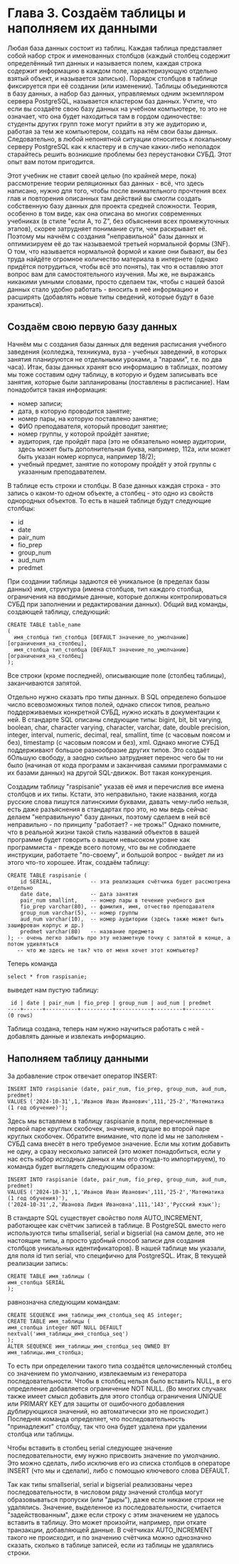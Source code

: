 # Глава 3. Создаём таблицы и наполняем их данными

Любая база данных состоит из таблиц. Каждая таблица представляет собой набор строк и именованных столбцов (каждый столбец содержит определённый тип данных и называется полем, каждая строка содержит информацию в каждом поле, характеризующую отдельно взятый объект, и называется записью). Порядок столбцов в таблице фиксируется при её создании (или изменении). Таблицы объединяются в базу данных, а набор баз данных, управляемых одним экземпляром сервера PostgreSQL, называется кластером баз данных. Учтите, что если вы создаёте свою базу данных на учебном компьютере, то это не означает, что она будет находиться там в гордом одиночестве: студенты других групп тоже могут прийти в эту же аудиторию и, работая за тем же компьютером, создать на нём свои базы данных. Следовательно, в любой непонятной ситуации относитесь к локальному серверу PostgreSQL как к кластеру и в случае каких-либо неполадок старайтесь решить возникшие проблемы без переустановки СУБД. Этот опыт вам потом пригодится.

Этот учебник не ставит своей целью (по крайней мере, пока) рассмотрение теории реляционных баз данных - всё, что здесь написано, нужно для того, чтобы после внимательного прочтения всех глав и повторения описанных там действий вы смогли создать собственную базу данных для проекта средней сложности. Теория, особенно в том виде, как она описана во многих современных учебниках (в стиле "если A, то Z", без объяснения всех промежуточных этапов), скорее затрудняет понимание сути, чем раскрывает её. Поэтому мы начнём с создания "неправильной" базы данных и оптимизируем её до так называемой третьей нормальной формы (3NF). О том, что называется нормальной формой и какие они бывают, вы без труда найдёте огромное количество материала в интернете (однако придётся потрудиться, чтобы всё это понять), так что я оставляю этот вопрос вам для самостоятельного изучения. Мы же, не выражаясь никакими умными словами, просто сделаем так, чтобы с нашей базой данных стало удобно работать - вносить в неё информацию и расширять (добавлять новые типы сведений, которые будут в базе храниться).

## Создаём свою первую базу данных

Начнём мы с создания базы данных для ведения расписания учебного заведения (колледжа, техникума, вуза - учебных заведений, в которых занятия планируются не отдельными уроками, а "парами", т.е. по два часа). Итак, базы данных хранят всю информацию в таблицах, поэтому мы тоже составим одну таблицу, в которую и будем записывать все занятия, которые были запланированы (поставлены в расписание). Нам понадобится такая информация:

* номер записи;
* дата, в которую проводится занятие;
* номер пары, на которую поставлено занятие;
* ФИО преподавателя, который проводит занятие;
* номер группы, у которой пройдёт занятие;
* аудитория, где пройдёт пара (это не обязательно номер аудитории, здесь может быть дополнительная буква, например, 112а, или может быть указан номер корпуса, например 18/2);
* учебный предмет, занятие по которому пройдёт у этой группы с указанным преподавателем.

В таблице есть строки и столбцы. В базе данных каждая строка - это запись о каком-то одном объекте, а столбец - это одно из свойств однородных объектов. То есть в нашей таблице будут следующие столбцы:

* id
* date
* pair_num
* fio_prep
* group_num
* aud_num
* predmet



При создании таблицы задаются её уникальное (в пределах базы данных) имя, структура (имена столбцов, тип каждого столбца, ограничения на вводимые данные, которые должны контролироваться СУБД при заполнении и редактировании данных). Общий вид команды, создающей таблицу, следующий:
```
CREATE TABLE table_name
(
  имя_столбца тип_столбца [DEFAULT значение_по_умолчанию] [ограничения_на_столбец],
  имя_столбца тип_столбца [DEFAULT значение_по_умолчанию] [ограничения_на_столбец]
);
```
Все строки (кроме последней), описывающие поле (столбец таблицы), заканчиваются запятой.

Отдельно нужно сказать про типы данных. В SQL определено большое число всевозможных типов полей, однако список типов, реально поддерживаемых конкретной СУБД, нужно искать в документации к ней. В стандарте SQL описаны следующие типы: bigint, bit, bit varying, boolean, char, character varying, character, varchar, date, double precision, integer, interval, numeric, decimal, real, smallint, time (с часовым поясом и без), timestamp (с часовым поясом и без), xml. Однако многие СУБД поддерживают большое разнообразие других типов. Это создаёт бОльшую свободу, а заодно сильно затрудняет перенос чего бы то ни было (начиная от кода программ и заканчивая самими программами с их базами данных) на другой SQL-движок. Вот такая конкуренция.

Создадим таблицу "raspisanie" указав её имя и перечислив все имена столбцов и их типы. Кстати, это неправильно, такие названия, когда русские слова пишутся латинскими буквами, давать чему-либо нельзя, есть даже разъяснения в стандартах про это, но мы ведь сейчас делаем "неправильную" базу данных, поэтому сделаем в ней всё неправильно - по принципу "работает? - не трожь!" Однако помните, что в реальной жизни такой стиль названий объектов в вашей программе будет говорить о вашем невысоком уровне как программиста - прежде всего потому, что вы не соблюдаете инструкции, работаете "по-своему", и большой вопрос - выйдет ли из этого что-то хорошее. Итак, создаём таблицу:

```
CREATE TABLE raspisanie (
    id SERIAL,            -- эта реализация счётчика будет рассмотрена отдельно
    date date,            -- дата занятия
    pair_num smallint,    -- номер пары в течение учебного дня
    fio_prep varchar(80), -- фамилия, имя, отчество преподавателя
    group_num varchar(5), -- номер группы
    aud_num varchar(10),  -- номер аудитории (здесь также может быть зашифрован корпус и др.)
    predmet varchar(80)   -- название предмета
); -- очень легко забыть про эту незаметную точку с запятой в конце, а потом удивляться
   -- что же здесь не так? что от меня хочет этот компьютер?
```
Теперь команда 
```
select * from raspisanie;
```
выведет нам пустую таблицу:
```
 id | date | pair_num | fio_prep | group_num | aud_num | predmet 
----+------+----------+----------+-----------+---------+---------
(0 rows)
```
Таблица создана, теперь нам нужно научиться работать с ней - добавлять данные и извлекать информацию.

## Наполняем таблицу данными

За добавление строк отвечает оператор INSERT:

```
INSERT INTO raspisanie (date, pair_num, fio_prep, group_num, aud_num, predmet)
VALUES ('2024-10-31',1,'Иванов Иван Иванович',111,'25-2','Математика (1 год обучение)');
```
Здесь мы вставляем в таблицу raspisanie в поля, перечисленные в первой паре круглых скобочек, значения, идущие во второй паре круглых скобочек. Обратите внимание, что поле id мы не заполняем - СУБД сама внесёт в него требуемое значение. Если мы хотим добавить не одну, а сразу несколько записей (это может понадобиться, если у нас есть набор исходных данных и мы его откуда-то импортируем), то команда будет выглядеть следующим образом:

```
INSERT INTO raspisanie (date, pair_num, fio_prep, group_num, aud_num, predmet)
VALUES ('2024-10-31',1,'Иванов Иван Иванович',111,'25-2','Математика (1 год обучения)'),
('2024-10-31',2,'Иванова Лидия Ивановна',111,'143','Русский язык');
```
В стандарте SQL существует свойство поля AUTO_INCREMENT, работающее как счётчик записей в таблице. В PostgreSQL вместо него используются типы smallserial, serial и bigserial (на самом деле, это не настоящие типы, а просто удобный способ записи для создания столбцов уникальных идентификаторов). В нашей таблице мы указали, для поля id тип serial, что специфично для PostgreSQL. Итак, В текущей реализации запись:
```
CREATE TABLE имя_таблицы (
имя_столбца SERIAL
);
```
равнозначна следующим командам:
```
CREATE SEQUENCE имя_таблицы_имя_столбца_seq AS integer;
CREATE TABLE имя_таблицы (
имя_столбца integer NOT NULL DEFAULT nextval('имя_таблицы_имя_столбца_seq')
);
ALTER SEQUENCE имя_таблицы_имя_столбца_seq OWNED BY имя_таблицы.имя_столбца;
```
То есть при определении такого типа создаётся целочисленный столбец со значением по умолчанию, извлекаемым из генератора последовательности. Чтобы в столбец нельзя было вставить NULL, в его определение добавляется ограничение NOT NULL. (Во многих случаях также имеет смысл добавить для этого столбца ограничения UNIQUE или PRIMARY KEY для защиты от ошибочного добавления дублирующихся значений, но автоматически это не происходит.) Последняя команда определяет, что последовательность "принадлежит" столбцу, так что она будет удалена при удалении столбца или таблицы.

Чтобы вставить в столбец serial следующее значение последовательности, ему нужно присвоить значение по умолчанию. Это можно сделать, либо исключив его из списка столбцов в операторе INSERT (что мы и сделали), либо с помощью ключевого слова DEFAULT.

Так как типы smallserial, serial и bigserial реализованы через последовательности, в числовом ряду значений столбца могут образовываться пропуски (или "дыры"), даже если никакие строки не удалялись. Значение, выделенное из последовательности, считается "задействованным", даже если строку с этим значением не удалось вставить в таблицу. Это может произойти, например, при откате транзакции, добавляющей данные. В счётчиках AUTO_INCREMENT такого не происходит, и по значению счётчика можно однозначно сказать, сколько в таблице записей, если из таблицы не удалялись строки.


